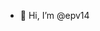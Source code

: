 - 👋 Hi, I’m @epv14

<!---
epv14/epv14 is a ✨ special ✨ repository because its `README.md` (this file) appears on your GitHub profile.
You can click the Preview link to take a look at your changes.
--->

